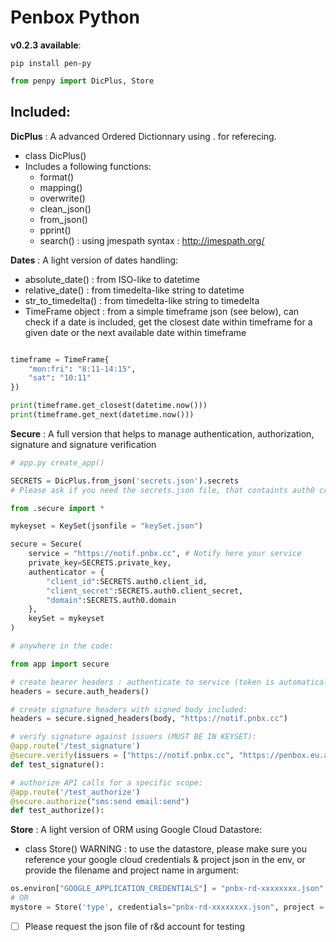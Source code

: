 # Penbox Python 

**v0.2.3 available**: 

```console
pip install pen-py
```

```python
from penpy import DicPlus, Store
```
## Included:

**DicPlus** : A advanced Ordered Dictionnary using . for referecing. 
* class DicPlus()
* Includes a following functions:
    * format()
    * mapping()
    * overwrite()
    * clean_json()
    * from_json()
    * pprint()
    * search() : using jmespath syntax : http://jmespath.org/

**Dates** : A light version of dates handling:
* absolute_date() : from ISO-like to datetime
* relative_date() : from timedelta-like string to datetime
* str_to_timedelta() : from timedelta-like string to timedelta
* TimeFrame object : from a simple timeframe json (see below), can check if a date is included, get the closest date within timeframe for a given date or the next available date within timeframe
```python

timeframe = TimeFrame{
    "mon:fri": "8:11-14:15",
    "sat": "10:11"
})

print(timeframe.get_closest(datetime.now()))
print(timeframe.get_next(datetime.now()))

```


**Secure** : A full version that helps to manage authentication, authorization, signature and signature verification
```python
# app.py create_app()

SECRETS = DicPlus.from_json('secrets.json').secrets 
# Please ask if you need the secrets.json file, that containts auth0 credentials and a PRIVATE-PUBLIC key set for signature.

from .secure import *

mykeyset = KeySet(jsonfile = "keySet.json")

secure = Secure(
    service = "https://notif.pnbx.cc", # Notify here your service
    private_key=SECRETS.private_key,
    authenticator = {
        "client_id":SECRETS.auth0.client_id,
        "client_secret":SECRETS.auth0.client_secret,
        "domain":SECRETS.auth0.domain
    },
    keySet = mykeyset
)

```

```python
# anywhere in the code:

from app import secure

# create bearer headers : authenticate to service (token is automatically refreshed if required only):
headers = secure.auth_headers()

# create signature headers with signed body included:
headers = secure.signed_headers(body, "https://notif.pnbx.cc")

# verify signature against issuers (MUST BE IN KEYSET):
@app.route('/test_signature')
@secure.verify(issuers = ["https://notif.pnbx.cc", "https://penbox.eu.auth0.com/"])
def test_signature():

# authorize API calls for a specific scope:
@app.route('/test_authorize')
@secure.authorize("sms:send email:send")
def test_authorize():

```

**Store** : A light version of ORM using Google Cloud Datastore:
* class Store()
WARNING : to use the datastore, please make sure you reference your google cloud credentials & project json in the env, or provide the filename and project name in argument:

```python
os.environ["GOOGLE_APPLICATION_CREDENTIALS"] = "pnbx-rd-xxxxxxxx.json"
# OR
mystore = Store('type', credentials="pnbx-rd-xxxxxxxx.json", project = "myproject")
```

- [ ] Please request the json file of r&d account for testing
    

